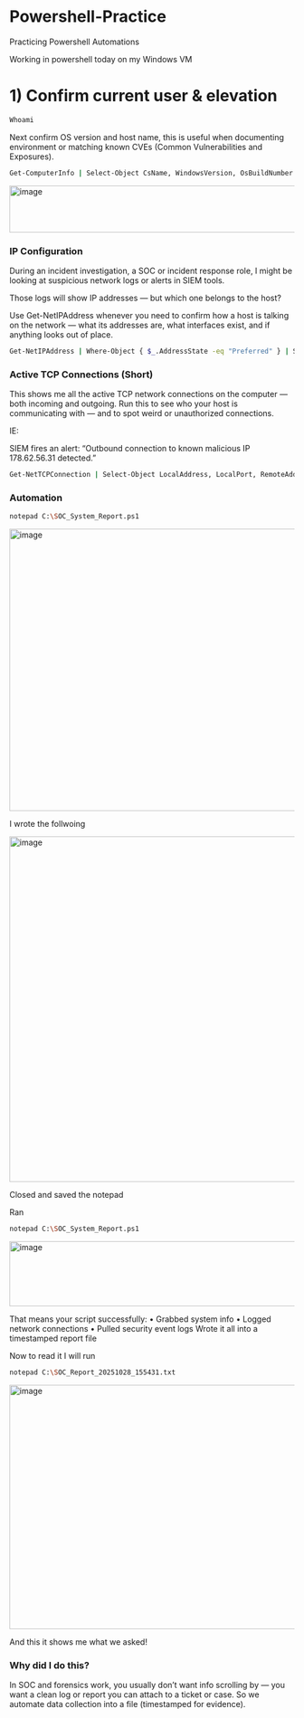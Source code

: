 # Powershell-Practice
Practicing Powershell Automations


Working in powershell today on my Windows VM


# 1) Confirm current user & elevation


```bash
Whoami
```


Next confirm OS version and host name, this is useful when documenting environment or matching known CVEs (Common Vulnerabilities and Exposures).


```bash
Get-ComputerInfo | Select-Object CsName, WindowsVersion, OsBuildNumber
```

<img width="645" height="83" alt="image" src="https://github.com/user-attachments/assets/587853be-61bd-436a-ae6c-5987817461de" />

### IP Configuration

During an incident investigation, a SOC or incident response role, I might be looking at suspicious network logs or alerts in SIEM tools.

Those logs will show IP addresses — but which one belongs to the host?

Use Get-NetIPAddress whenever you need to confirm how a host is talking on the network — what its addresses are, what interfaces exist, and if anything looks out of place.

```bash
Get-NetIPAddress | Where-Object { $_.AddressState -eq "Preferred" } | Select-Object IPAddress, InterfaceAlias, AddressFamily
```

### Active TCP Connections (Short)

This shows me all the active TCP network connections on the computer — both incoming and outgoing.
Run this to see who your host is communicating with — and to spot weird or unauthorized connections.

IE: 

SIEM fires an alert:
“Outbound connection to known malicious IP 178.62.56.31 detected.”

```bash
Get-NetTCPConnection | Select-Object LocalAddress, LocalPort, RemoteAddress, RemotePort, State | Select -First 20
```


### Automation 

```bash
notepad C:\SOC_System_Report.ps1
```


<img width="748" height="499" alt="image" src="https://github.com/user-attachments/assets/bc61623c-51cb-4f42-8c13-013e127ad4a9" />

I wrote the follwoing 

<img width="801" height="611" alt="image" src="https://github.com/user-attachments/assets/5a8e1a46-9dbb-42f6-9635-b4d14d5d026b" />

Closed and saved the notepad

Ran 

```bash
notepad C:\SOC_System_Report.ps1
```

<img width="540" height="115" alt="image" src="https://github.com/user-attachments/assets/ab758a3d-2428-4db2-8ab7-c045d54babe0" />


That means your script successfully:
	• Grabbed system info
	• Logged network connections
	• Pulled security event logs
Wrote it all into a timestamped report file


Now to read it I will run

```bash 
notepad C:\SOC_Report_20251028_155431.txt 
```


<img width="603" height="432" alt="image" src="https://github.com/user-attachments/assets/f601f400-6be3-4b96-b528-3a034579223b" />


And this it shows me what we asked!


### Why did I do this?

In SOC and forensics work, you usually don’t want info scrolling by — you want a clean log or report you can attach to a ticket or case.
So we automate data collection into a file (timestamped for evidence).



